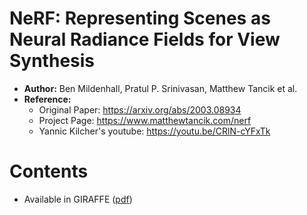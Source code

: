 # NeRF: Representing Scenes as Neural Radiance Fields for View Synthesis

- **Author:** Ben Mildenhall, Pratul P. Srinivasan, Matthew Tancik et al.
- **Reference:**
  - Original Paper: https://arxiv.org/abs/2003.08934
  - Project Page: https://www.matthewtancik.com/nerf
  - Yannic Kilcher's youtube: https://youtu.be/CRlN-cYFxTk

# Contents

- Available in GIRAFFE ([pdf](implicit_neural_representation\GIRAFFE\210802_GIRAFFE_MinhoPark.pdf))